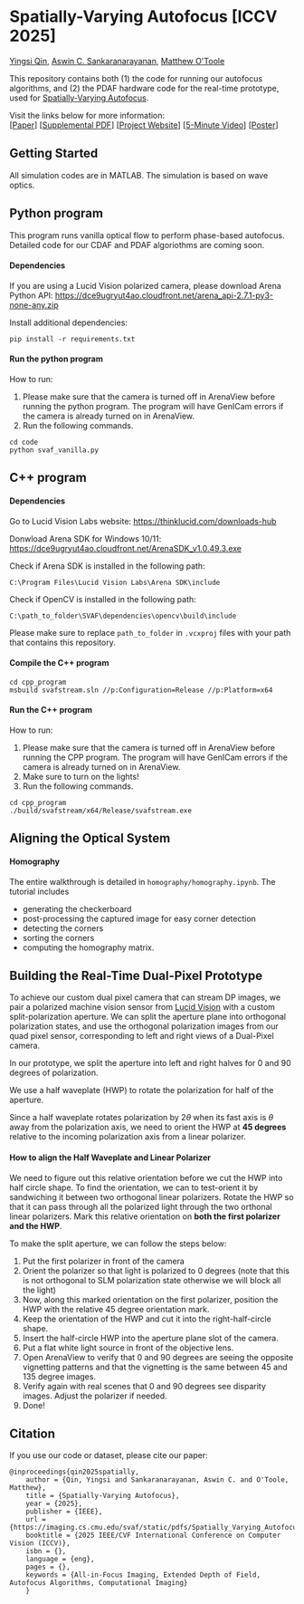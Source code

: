 # Spatially-Varying Autofocus [ICCV 2025]

[Yingsi Qin](https://yingsiqin.github.io/), [Aswin C. Sankaranarayanan](https://users.ece.cmu.edu/~saswin/), [Matthew O'Toole](https://www.cs.cmu.edu/~motoole2/)

This repository contains both (1) the code for running our autofocus algorithms, and (2) the PDAF hardware code for the real-time prototype, used for [Spatially-Varying Autofocus](https://imaging.cs.cmu.edu/svaf/). 

Visit the links below for more information:\
 [[Paper](https://imaging.cs.cmu.edu/svaf/static/pdfs/Spatially_Varying_Autofocus.pdf)] [[Supplemental PDF](https://imaging.cs.cmu.edu/svaf/static/pdfs/Spatially_Varying_Autofocus-supp.pdf)] [[Project Website](https://imaging.cs.cmu.edu/svaf/)] [[5-Minute Video](https://www.youtube.com/watch?v=WNPkUB9o2Fo)] [[Poster](https://imaging.cs.cmu.edu/svaf/static/pdfs/Spatially_Varying_Autofocus-poster.pdf)]

## Getting Started

All simulation codes are in MATLAB. The simulation is based on wave optics.

## Python program

This program runs vanilla optical flow to perform phase-based autofocus. Detailed code for our CDAF and PDAF algoriothms are coming soon.

#### Dependencies
If you are using a Lucid Vision polarized camera, please download Arena Python API:
https://dce9ugryut4ao.cloudfront.net/arena_api-2.7.1-py3-none-any.zip

Install additional dependencies:
```
pip install -r requirements.txt
```

#### Run the python program
How to run:
1. Please make sure that the camera is turned off in ArenaView before running the python program. The program will have GenICam errors if the camera is already turned on in ArenaView.
2. Run the following commands.
```
cd code
python svaf_vanilla.py
```

## C++ program
#### Dependencies
Go to Lucid Vision Labs website:
https://thinklucid.com/downloads-hub

Donwload Arena SDK for Windows 10/11:
https://dce9ugryut4ao.cloudfront.net/ArenaSDK_v1.0.49.3.exe

Check if Arena SDK is installed in the following path:
```
C:\Program Files\Lucid Vision Labs\Arena SDK\include
```

Check if OpenCV is installed in the following path:
```
C:\path_to_folder\SVAF\dependencies\opencv\build\include
```

Please make sure to replace `path_to_folder` in `.vcxproj` files with your path that contains this repository.

#### Compile the C++ program
```
cd cpp_program
msbuild svafstream.sln //p:Configuration=Release //p:Platform=x64
```

#### Run the C++ program
How to run:
1. Please make sure that the camera is turned off in ArenaView before running the CPP program. The program will have GenICam errors if the camera is already turned on in ArenaView.
2. Make sure to turn on the lights!
3. Run the following commands.
```
cd cpp_program
./build/svafstream/x64/Release/svafstream.exe
```

## Aligning the Optical System

#### Homography
The entire walkthrough is detailed in `homography/homography.ipynb`. The tutorial includes 
- generating the checkerboard
- post-processing the captured image for easy corner detection
- detecting the corners
- sorting the corners
- computing the homography matrix.

## Building the Real-Time Dual-Pixel Prototype

To achieve our custom dual pixel camera that can stream DP images, we pair a polarized machine vision sensor from [Lucid Vision](https://thinklucid.com/product/phoenix-5-0-mp-polarization-model-imx264mzrmyr/) with a custom split-polarization aperture. We can split the aperture plane into orthogonal polarization states, and use the orthogonal polarization images from our quad pixel sensor, corresponding to left and right views of a Dual-Pixel camera.

In our prototype, we split the aperture into left and right halves for 0 and 90 degrees of polarization.

We use a half waveplate (HWP) to rotate the polarization for half of the aperture.

Since a half waveplate rotates polarization by $2\theta$ when its fast axis is $\theta$ away from the polarization axis, we need to orient the HWP at **45 degrees** relative to the incoming polarization axis from a linear polarizer.

#### How to align the Half Waveplate and Linear Polarizer

We need to figure out this relative orientation before we cut the HWP into half circle shape. To find the orientation, we can to test-orient it by sandwiching it between two orthogonal linear polarizers. Rotate the HWP so that it can pass through all the polarized light through the two orthonal linear polarizers. Mark this relative orientation on **both the first polarizer and the HWP**.

To make the split aperture, we can follow the steps below:
1. Put the first polarizer in front of the camera
2. Orient the polarizer so that light is polarized to 0 degrees (note that this is not orthogonal to SLM polarization state otherwise we will block all the light)
3. Now, along this marked orientation on the first polarizer, position the HWP with the relative 45 degree orientation mark.
4. Keep the orientation of the HWP and cut it into the right-half-circle shape.
5. Insert the half-circle HWP into the aperture plane slot of the camera.
6. Put a flat white light source in front of the objective lens.
7. Open ArenaView to verify that 0 and 90 degrees are seeing the opposite vignetting patterns and that the vignetting is the same between 45 and 135 degree images.
8. Verify again with real scenes that 0 and 90 degrees see disparity images. Adjust the polarizer if needed.
9. Done!

## Citation

If you use our code or dataset, please cite our paper:
```
@inproceedings{qin2025spatially,
    author = {Qin, Yingsi and Sankaranarayanan, Aswin C. and O'Toole, Matthew},
    title = {Spatially-Varying Autofocus},
    year = {2025},
    publisher = {IEEE},
    url = {https://imaging.cs.cmu.edu/svaf/static/pdfs/Spatially_Varying_Autofocus.pdf},
    booktitle = {2025 IEEE/CVF International Conference on Computer Vision (ICCV)},
    isbn = {},
    language = {eng},
    pages = {},
    keywords = {All-in-Focus Imaging, Extended Depth of Field, Autofocus Algorithms, Computational Imaging}
    }
```